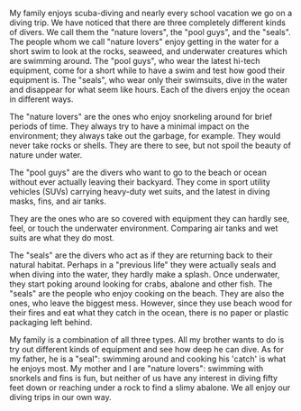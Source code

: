 My family enjoys scuba-diving and nearly every school vacation we go on a diving trip. We have noticed that there are three completely different kinds of divers. We call them the "nature lovers", the "pool guys", and the "seals". The people whom we call "nature lovers" enjoy getting in the water for a short swim to look at the rocks, seaweed, and underwater creatures which are swimming around. The "pool guys", who wear the latest hi-tech equipment, come for a short while to have a swim and test how good their equipment is. The "seals", who wear only their swimsuits, dive in the water and disappear for what seem like hours. Each of the divers enjoy the ocean in different ways.

The "nature lovers" are the ones who enjoy snorkeling around for brief periods of time. They always try to have a minimal impact on the environment; they always take out the garbage, for example. They would never take rocks or shells. They are there to see, but not spoil the beauty of nature under water.

The "pool guys" are the divers who want to go to the beach or ocean without ever actually leaving their backyard. They come in sport utility vehicles (SUVs) carrying heavy-duty wet suits, and the latest in diving masks, fins, and air tanks.

They are the ones who are so covered with equipment they can hardly see, feel, or touch the underwater environment. Comparing air tanks and wet suits are what they do most.

The "seals" are the divers who act as if they are returning back to their natural habitat. Perhaps in a "previous life" they were actually seals and when diving into the water, they hardly make a splash. Once underwater, they start poking around looking for crabs, abalone and other fish. The "seals" are the people who enjoy cooking on the beach. They are also the ones, who leave the biggest mess. However, since they use beach wood for their fires and eat what they catch in the ocean, there is no paper or plastic packaging left behind.

My family is a combination of all three types. All my brother wants to do is try out different kinds of equipment and see how deep he can dive. As for my father, he is a "seal": swimming around and cooking his 'catch' is what he enjoys most. My mother and I are "nature lovers": swimming with snorkels and fins is fun, but neither of us have any interest in diving fifty feet down or reaching under a rock to find a slimy abalone. We all enjoy our diving trips in our own way.
